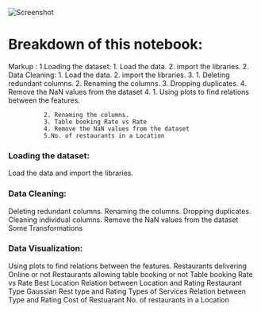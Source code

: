 ![Screenshot](thebridgechronicle_2021-02_5fe97c2f-8c88-41b9-aeae-7cf314dce724_zomato_1200x600.avif)

# Breakdown of this notebook:

 Markup : 1.Loading the dataset:
              1. Load the data.
              2. import the libraries.
          2. Data Cleaning:
              1. Load the data.
              2. import the libraries.
          3.
              1. Deleting redundant columns.
              2. Renaming the columns.
              3. Dropping duplicates.
              4. Remove the NaN values from the dataset
          4.
              1. Using plots to find relations between the features.

              2. Renaming the columns.
              3. Table booking Rate vs Rate
              4. Remove the NaN values from the dataset
              5.No. of restaurants in a Location
              

### Loading the dataset: 
Load the data and import the libraries.
### Data Cleaning:
Deleting redundant columns.
Renaming the columns.
Dropping duplicates.
Cleaning individual columns.
Remove the NaN values from the dataset
Some Transformations

### Data Visualization: 
Using plots to find relations between the features.
Restaurants delivering Online or not
Restaurants allowing table booking or not
Table booking Rate vs Rate
Best Location
Relation between Location and Rating
Restaurant Type
Gaussian Rest type and Rating
Types of Services
Relation between Type and Rating
Cost of Restuarant
No. of restaurants in a Location
